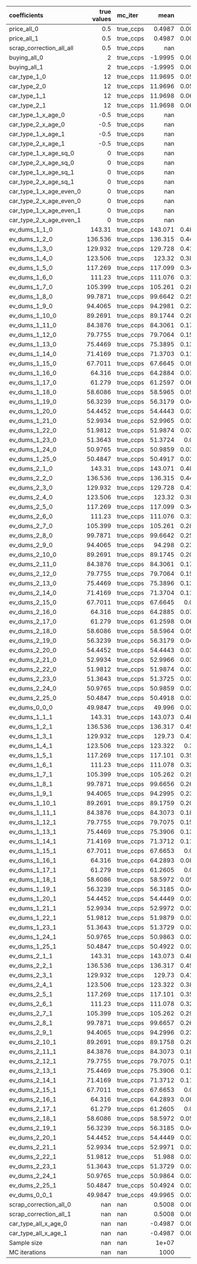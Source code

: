 | coefficients             |   true values | mc_iter   |      mean |      std |     p2.5 |    p97.5 |
|:-------------------------|--------------:|:----------|----------:|---------:|---------:|---------:|
| price_all_0              |        0.5    | true_ccps |    0.4987 |   0.0026 |   0.4936 |   0.5037 |
| price_all_1              |        0.5    | true_ccps |    0.4987 |   0.0026 |   0.4939 |   0.5041 |
| scrap_correction_all_all |        0.5    | true_ccps |  nan      | nan      | nan      | nan      |
| buying_all_0             |        2      | true_ccps |   -1.9995 |   0.0015 |  -2.0023 |  -1.9966 |
| buying_all_1             |        2      | true_ccps |   -1.9995 |   0.0015 |  -2.0023 |  -1.9965 |
| car_type_1_0             |       12      | true_ccps |   11.9695 |   0.0597 |  11.8526 |  12.0852 |
| car_type_2_0             |       12      | true_ccps |   11.9696 |   0.0598 |  11.8532 |  12.0854 |
| car_type_1_1             |       12      | true_ccps |   11.9698 |   0.0606 |  11.8601 |  12.0924 |
| car_type_2_1             |       12      | true_ccps |   11.9698 |   0.0606 |  11.8607 |  12.0917 |
| car_type_1_x_age_0       |       -0.5    | true_ccps |  nan      | nan      | nan      | nan      |
| car_type_2_x_age_0       |       -0.5    | true_ccps |  nan      | nan      | nan      | nan      |
| car_type_1_x_age_1       |       -0.5    | true_ccps |  nan      | nan      | nan      | nan      |
| car_type_2_x_age_1       |       -0.5    | true_ccps |  nan      | nan      | nan      | nan      |
| car_type_1_x_age_sq_0    |        0      | true_ccps |  nan      | nan      | nan      | nan      |
| car_type_2_x_age_sq_0    |        0      | true_ccps |  nan      | nan      | nan      | nan      |
| car_type_1_x_age_sq_1    |        0      | true_ccps |  nan      | nan      | nan      | nan      |
| car_type_2_x_age_sq_1    |        0      | true_ccps |  nan      | nan      | nan      | nan      |
| car_type_1_x_age_even_0  |        0      | true_ccps |  nan      | nan      | nan      | nan      |
| car_type_2_x_age_even_0  |        0      | true_ccps |  nan      | nan      | nan      | nan      |
| car_type_1_x_age_even_1  |        0      | true_ccps |  nan      | nan      | nan      | nan      |
| car_type_2_x_age_even_1  |        0      | true_ccps |  nan      | nan      | nan      | nan      |
| ev_dums_1_1_0            |      143.31   | true_ccps |  143.071  |   0.4826 | 142.149  | 144.01   |
| ev_dums_1_2_0            |      136.536  | true_ccps |  136.315  |   0.4476 | 135.463  | 137.187  |
| ev_dums_1_3_0            |      129.932  | true_ccps |  129.728  |   0.4135 | 128.946  | 130.532  |
| ev_dums_1_4_0            |      123.506  | true_ccps |  123.32   |   0.3804 | 122.603  | 124.058  |
| ev_dums_1_5_0            |      117.269  | true_ccps |  117.099  |   0.3483 | 116.447  | 117.775  |
| ev_dums_1_6_0            |      111.23   | true_ccps |  111.076  |   0.3173 | 110.483  | 111.691  |
| ev_dums_1_7_0            |      105.399  | true_ccps |  105.261  |   0.2873 | 104.718  | 105.817  |
| ev_dums_1_8_0            |       99.7871 | true_ccps |   99.6642 |   0.2584 |  99.1745 | 100.162  |
| ev_dums_1_9_0            |       94.4065 | true_ccps |   94.2981 |   0.2309 |  93.8593 |  94.7452 |
| ev_dums_1_10_0           |       89.2691 | true_ccps |   89.1744 |   0.2046 |  88.7875 |  89.5737 |
| ev_dums_1_11_0           |       84.3876 | true_ccps |   84.3061 |   0.1797 |  83.9682 |  84.6597 |
| ev_dums_1_12_0           |       79.7755 | true_ccps |   79.7064 |   0.1562 |  79.4104 |  80.0154 |
| ev_dums_1_13_0           |       75.4469 | true_ccps |   75.3895 |   0.1344 |  75.1337 |  75.6586 |
| ev_dums_1_14_0           |       71.4169 | true_ccps |   71.3703 |   0.1143 |  71.152  |  71.601  |
| ev_dums_1_15_0           |       67.7011 | true_ccps |   67.6645 |   0.0961 |  67.4819 |  67.8568 |
| ev_dums_1_16_0           |       64.316  | true_ccps |   64.2884 |   0.0797 |  64.1348 |  64.445  |
| ev_dums_1_17_0           |       61.279  | true_ccps |   61.2597 |   0.0657 |  61.1317 |  61.3911 |
| ev_dums_1_18_0           |       58.6086 | true_ccps |   58.5965 |   0.0542 |  58.4909 |  58.7027 |
| ev_dums_1_19_0           |       56.3239 | true_ccps |   56.3179 |   0.0452 |  56.2307 |  56.4079 |
| ev_dums_1_20_0           |       54.4452 | true_ccps |   54.4443 |   0.0389 |  54.3682 |  54.5183 |
| ev_dums_1_21_0           |       52.9934 | true_ccps |   52.9965 |   0.0354 |  52.9275 |  53.0636 |
| ev_dums_1_22_0           |       51.9812 | true_ccps |   51.9874 |   0.0337 |  51.9234 |  52.0532 |
| ev_dums_1_23_0           |       51.3643 | true_ccps |   51.3724 |   0.033  |  51.3087 |  51.4353 |
| ev_dums_1_24_0           |       50.9765 | true_ccps |   50.9859 |   0.0328 |  50.9214 |  51.0491 |
| ev_dums_1_25_0           |       50.4847 | true_ccps |   50.4917 |   0.0324 |  50.4272 |  50.5531 |
| ev_dums_2_1_0            |      143.31   | true_ccps |  143.071  |   0.4826 | 142.15   | 144.011  |
| ev_dums_2_2_0            |      136.536  | true_ccps |  136.315  |   0.4477 | 135.46   | 137.184  |
| ev_dums_2_3_0            |      129.932  | true_ccps |  129.728  |   0.4136 | 128.945  | 130.531  |
| ev_dums_2_4_0            |      123.506  | true_ccps |  123.32   |   0.3805 | 122.603  | 124.058  |
| ev_dums_2_5_0            |      117.269  | true_ccps |  117.099  |   0.3483 | 116.447  | 117.777  |
| ev_dums_2_6_0            |      111.23   | true_ccps |  111.076  |   0.3173 | 110.481  | 111.691  |
| ev_dums_2_7_0            |      105.399  | true_ccps |  105.261  |   0.2873 | 104.716  | 105.816  |
| ev_dums_2_8_0            |       99.7871 | true_ccps |   99.6642 |   0.2585 |  99.175  | 100.166  |
| ev_dums_2_9_0            |       94.4065 | true_ccps |   94.298  |   0.2309 |  93.8596 |  94.744  |
| ev_dums_2_10_0           |       89.2691 | true_ccps |   89.1745 |   0.2046 |  88.7898 |  89.5706 |
| ev_dums_2_11_0           |       84.3876 | true_ccps |   84.3061 |   0.1796 |  83.967  |  84.6562 |
| ev_dums_2_12_0           |       79.7755 | true_ccps |   79.7064 |   0.1563 |  79.4119 |  80.0163 |
| ev_dums_2_13_0           |       75.4469 | true_ccps |   75.3896 |   0.1344 |  75.1339 |  75.6571 |
| ev_dums_2_14_0           |       71.4169 | true_ccps |   71.3704 |   0.1143 |  71.151  |  71.6004 |
| ev_dums_2_15_0           |       67.7011 | true_ccps |   67.6645 |   0.096  |  67.484  |  67.8556 |
| ev_dums_2_16_0           |       64.316  | true_ccps |   64.2885 |   0.0797 |  64.1318 |  64.4467 |
| ev_dums_2_17_0           |       61.279  | true_ccps |   61.2598 |   0.0657 |  61.131  |  61.3902 |
| ev_dums_2_18_0           |       58.6086 | true_ccps |   58.5964 |   0.0541 |  58.4905 |  58.7029 |
| ev_dums_2_19_0           |       56.3239 | true_ccps |   56.3179 |   0.0452 |  56.2283 |  56.4074 |
| ev_dums_2_20_0           |       54.4452 | true_ccps |   54.4443 |   0.0391 |  54.3673 |  54.5185 |
| ev_dums_2_21_0           |       52.9934 | true_ccps |   52.9966 |   0.0354 |  52.9273 |  53.0634 |
| ev_dums_2_22_0           |       51.9812 | true_ccps |   51.9874 |   0.0337 |  51.9217 |  52.0518 |
| ev_dums_2_23_0           |       51.3643 | true_ccps |   51.3725 |   0.0331 |  51.3076 |  51.4351 |
| ev_dums_2_24_0           |       50.9765 | true_ccps |   50.9859 |   0.0329 |  50.9222 |  51.0493 |
| ev_dums_2_25_0           |       50.4847 | true_ccps |   50.4918 |   0.0324 |  50.4268 |  50.5522 |
| ev_dums_0_0_0            |       49.9847 | true_ccps |   49.996  |   0.0323 |  49.9324 |  50.0558 |
| ev_dums_1_1_1            |      143.31   | true_ccps |  143.073  |   0.4898 | 142.172  | 144.065  |
| ev_dums_1_2_1            |      136.536  | true_ccps |  136.317  |   0.4543 | 135.478  | 137.241  |
| ev_dums_1_3_1            |      129.932  | true_ccps |  129.73   |   0.4197 | 128.951  | 130.587  |
| ev_dums_1_4_1            |      123.506  | true_ccps |  123.322  |   0.386  | 122.604  | 124.109  |
| ev_dums_1_5_1            |      117.269  | true_ccps |  117.101  |   0.3534 | 116.446  | 117.826  |
| ev_dums_1_6_1            |      111.23   | true_ccps |  111.078  |   0.3218 | 110.479  | 111.738  |
| ev_dums_1_7_1            |      105.399  | true_ccps |  105.262  |   0.2914 | 104.717  | 105.858  |
| ev_dums_1_8_1            |       99.7871 | true_ccps |   99.6656 |   0.2622 |  99.1731 | 100.204  |
| ev_dums_1_9_1            |       94.4065 | true_ccps |   94.2995 |   0.2341 |  93.8526 |  94.7796 |
| ev_dums_1_10_1           |       89.2691 | true_ccps |   89.1759 |   0.2074 |  88.7803 |  89.6015 |
| ev_dums_1_11_1           |       84.3876 | true_ccps |   84.3073 |   0.1822 |  83.9566 |  84.6821 |
| ev_dums_1_12_1           |       79.7755 | true_ccps |   79.7075 |   0.1584 |  79.3996 |  80.0363 |
| ev_dums_1_13_1           |       75.4469 | true_ccps |   75.3906 |   0.1362 |  75.1229 |  75.6779 |
| ev_dums_1_14_1           |       71.4169 | true_ccps |   71.3712 |   0.1157 |  71.1435 |  71.6138 |
| ev_dums_1_15_1           |       67.7011 | true_ccps |   67.6653 |   0.097  |  67.4734 |  67.874  |
| ev_dums_1_16_1           |       64.316  | true_ccps |   64.2893 |   0.0804 |  64.1295 |  64.4554 |
| ev_dums_1_17_1           |       61.279  | true_ccps |   61.2605 |   0.066  |  61.129  |  61.3958 |
| ev_dums_1_18_1           |       58.6086 | true_ccps |   58.5972 |   0.0541 |  58.4933 |  58.7062 |
| ev_dums_1_19_1           |       56.3239 | true_ccps |   56.3185 |   0.0448 |  56.2324 |  56.4077 |
| ev_dums_1_20_1           |       54.4452 | true_ccps |   54.4449 |   0.0382 |  54.3691 |  54.5215 |
| ev_dums_1_21_1           |       52.9934 | true_ccps |   52.9972 |   0.0346 |  52.9273 |  53.0667 |
| ev_dums_1_22_1           |       51.9812 | true_ccps |   51.9879 |   0.0327 |  51.9213 |  52.0513 |
| ev_dums_1_23_1           |       51.3643 | true_ccps |   51.3729 |   0.0319 |  51.3094 |  51.4351 |
| ev_dums_1_24_1           |       50.9765 | true_ccps |   50.9863 |   0.0317 |  50.9231 |  51.0494 |
| ev_dums_1_25_1           |       50.4847 | true_ccps |   50.4922 |   0.0313 |  50.431  |  50.5528 |
| ev_dums_2_1_1            |      143.31   | true_ccps |  143.073  |   0.4897 | 142.172  | 144.065  |
| ev_dums_2_2_1            |      136.536  | true_ccps |  136.317  |   0.4542 | 135.478  | 137.24   |
| ev_dums_2_3_1            |      129.932  | true_ccps |  129.73   |   0.4196 | 128.953  | 130.584  |
| ev_dums_2_4_1            |      123.506  | true_ccps |  123.322  |   0.3861 | 122.607  | 124.109  |
| ev_dums_2_5_1            |      117.269  | true_ccps |  117.101  |   0.3534 | 116.446  | 117.823  |
| ev_dums_2_6_1            |      111.23   | true_ccps |  111.078  |   0.3219 | 110.48   | 111.737  |
| ev_dums_2_7_1            |      105.399  | true_ccps |  105.262  |   0.2913 | 104.717  | 105.856  |
| ev_dums_2_8_1            |       99.7871 | true_ccps |   99.6657 |   0.2622 |  99.1704 | 100.203  |
| ev_dums_2_9_1            |       94.4065 | true_ccps |   94.2996 |   0.2341 |  93.8575 |  94.7789 |
| ev_dums_2_10_1           |       89.2691 | true_ccps |   89.1758 |   0.2073 |  88.7786 |  89.5999 |
| ev_dums_2_11_1           |       84.3876 | true_ccps |   84.3073 |   0.1821 |  83.9563 |  84.6822 |
| ev_dums_2_12_1           |       79.7755 | true_ccps |   79.7075 |   0.1584 |  79.4021 |  80.0361 |
| ev_dums_2_13_1           |       75.4469 | true_ccps |   75.3906 |   0.1361 |  75.1232 |  75.6777 |
| ev_dums_2_14_1           |       71.4169 | true_ccps |   71.3712 |   0.1157 |  71.1415 |  71.6128 |
| ev_dums_2_15_1           |       67.7011 | true_ccps |   67.6653 |   0.097  |  67.4722 |  67.8732 |
| ev_dums_2_16_1           |       64.316  | true_ccps |   64.2893 |   0.0804 |  64.1297 |  64.4559 |
| ev_dums_2_17_1           |       61.279  | true_ccps |   61.2605 |   0.066  |  61.1297 |  61.3948 |
| ev_dums_2_18_1           |       58.6086 | true_ccps |   58.5972 |   0.0541 |  58.4921 |  58.7065 |
| ev_dums_2_19_1           |       56.3239 | true_ccps |   56.3185 |   0.0449 |  56.2308 |  56.4074 |
| ev_dums_2_20_1           |       54.4452 | true_ccps |   54.4449 |   0.0384 |  54.3695 |  54.5214 |
| ev_dums_2_21_1           |       52.9934 | true_ccps |   52.9971 |   0.0345 |  52.9296 |  53.0657 |
| ev_dums_2_22_1           |       51.9812 | true_ccps |   51.988  |   0.0326 |  51.9215 |  52.0532 |
| ev_dums_2_23_1           |       51.3643 | true_ccps |   51.3729 |   0.0318 |  51.3084 |  51.4365 |
| ev_dums_2_24_1           |       50.9765 | true_ccps |   50.9864 |   0.0317 |  50.9239 |  51.0506 |
| ev_dums_2_25_1           |       50.4847 | true_ccps |   50.4924 |   0.0313 |  50.4304 |  50.5535 |
| ev_dums_0_0_1            |       49.9847 | true_ccps |   49.9965 |   0.0311 |  49.937  |  50.0582 |
| scrap_correction_all_0   |      nan      | nan       |    0.5008 |   0.0049 |   0.4907 |   0.5101 |
| scrap_correction_all_1   |      nan      | nan       |    0.5008 |   0.0051 |   0.4913 |   0.5108 |
| car_type_all_x_age_0     |      nan      | nan       |   -0.4987 |   0.0026 |  -0.5037 |  -0.4937 |
| car_type_all_x_age_1     |      nan      | nan       |   -0.4987 |   0.0026 |  -0.504  |  -0.4939 |
| Sample size              |      nan      | nan       |    1e+07  | nan      | nan      | nan      |
| MC iterations            |      nan      | nan       | 1000      | nan      | nan      | nan      |